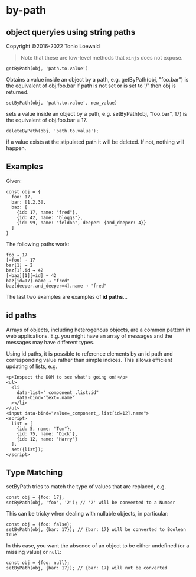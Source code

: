 # by-path
## object queryies using string paths

Copyright ©2016-2022 Tonio Loewald

> Note that these are low-level methods that `xinjs` does not expose.

    getByPath(obj, 'path.to.value')

Obtains a value inside an object by a path, e.g.
getByPath(obj, "foo.bar") is the equivalent of obj.foo.bar
if path is not set or is set to '/' then obj is returned.

    setByPath(obj, 'path.to.value', new_value)

sets a value inside an object by a path,
e.g. setByPath(obj, "foo.bar", 17) is the equivalent of obj.foo.bar = 17.

    deleteByPath(obj, 'path.to.value');

if a value exists at the stipulated path it will be deleted. If not, nothing will happen.

## Examples

Given:

    const obj = {
      foo: 17,
      bar: [1,2,3],
      baz: [
        {id: 17, name: "fred"},
        {id: 42, name: "bloggs"},
        {id: 99, name: "feldon", deeper: {and_deeper: 4}}
      ]
    }

The following paths work:

    foo → 17
    [=foo] → 17
    bar[1] → 2
    baz[1].id → 42
    [=baz][1][=id] → 42
    baz[id=17].name → "fred"
    baz[deeper.and_deeper=4].name → "fred"

The last two examples are examples of **id paths**…

## id paths

Arrays of objects, including heterogenous objects, are a common pattern
in web applications. E.g. you might have an array of messages and the messages
may have different types.

Using id paths, it is possible to reference elements by an id path and
corresponding value rather than simple indices. This allows efficient updating
of lists, e.g.

```
<p>Inspect the DOM to see what's going on!</p>
<ul>
  <li
    data-list="_component_.list:id"
    data-bind="text=.name"
  ></li>
</ul>
<input data-bind="value=_component_.list[id=12].name">
<script>
  list = [
    {id: 5, name: "Tom"},
    {id: 75, name: 'Dick'},
    {id: 12, name: 'Harry'}
  ];
  set({list});
</script>
```

## Type Matching

setByPath tries to match the type of values that are replaced, e.g.

    const obj = {foo: 17};
    setByPath(obj, 'foo', '2'); // '2' will be converted to a Number

This can be tricky when dealing with nullable objects, in particular:

    const obj = {foo: false};
    setByPath(obj, {bar: 17}); // {bar: 17} will be converted to Boolean true

In this case, you want the absence of an object to be either undefined
(or a missing value) or `null`:

    const obj = {foo: null};
    setByPath(obj, {bar: 17}); // {bar: 17} will not be converted